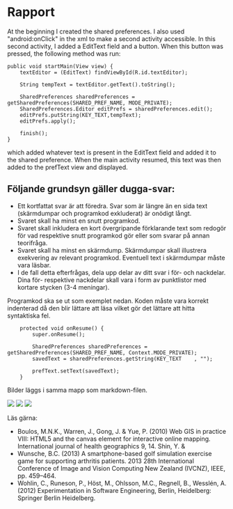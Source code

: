 
# Rapport

At the beginning I created the shared preferences. I also used "android:onClick" in the xml to make a second activity accessible. In this second activity, I added a EditText field and a button.
When this button was pressed, the following method was run:

    public void startMain(View view) {
        textEditor = (EditText) findViewById(R.id.textEditor);

        String tempText = textEditor.getText().toString();

        SharedPreferences sharedPreferences = getSharedPreferences(SHARED_PREF_NAME, MODE_PRIVATE);
        SharedPreferences.Editor editPrefs = sharedPreferences.edit();
        editPrefs.putString(KEY_TEXT,tempText);
        editPrefs.apply();

        finish();
    }

which added whatever text is present in the EditText field and added it to the shared preference. When the main activity resumed, this text was then added to the prefText view and displayed.

## Följande grundsyn gäller dugga-svar:

- Ett kortfattat svar är att föredra. Svar som är längre än en sida text (skärmdumpar och programkod exkluderat) är onödigt långt.
- Svaret skall ha minst en snutt programkod.
- Svaret skall inkludera en kort övergripande förklarande text som redogör för vad respektive snutt programkod gör eller som svarar på annan teorifråga.
- Svaret skall ha minst en skärmdump. Skärmdumpar skall illustrera exekvering av relevant programkod. Eventuell text i skärmdumpar måste vara läsbar.
- I de fall detta efterfrågas, dela upp delar av ditt svar i för- och nackdelar. Dina för- respektive nackdelar skall vara i form av punktlistor med kortare stycken (3-4 meningar).

Programkod ska se ut som exemplet nedan. Koden måste vara korrekt indenterad då den blir lättare att läsa vilket gör det lättare att hitta syntaktiska fel.

```
    protected void onResume() {
        super.onResume();

        SharedPreferences sharedPreferences = getSharedPreferences(SHARED_PREF_NAME, Context.MODE_PRIVATE);
        savedText = sharedPreferences.getString(KEY_TEXT    , "");

        prefText.setText(savedText);
    }
```

Bilder läggs i samma mapp som markdown-filen.

![](Main1.png)
![](Edit.png)
![](Main2.png)

Läs gärna:

- Boulos, M.N.K., Warren, J., Gong, J. & Yue, P. (2010) Web GIS in practice VIII: HTML5 and the canvas element for interactive online mapping. International journal of health geographics 9, 14. Shin, Y. &
- Wunsche, B.C. (2013) A smartphone-based golf simulation exercise game for supporting arthritis patients. 2013 28th International Conference of Image and Vision Computing New Zealand (IVCNZ), IEEE, pp. 459–464.
- Wohlin, C., Runeson, P., Höst, M., Ohlsson, M.C., Regnell, B., Wesslén, A. (2012) Experimentation in Software Engineering, Berlin, Heidelberg: Springer Berlin Heidelberg.
